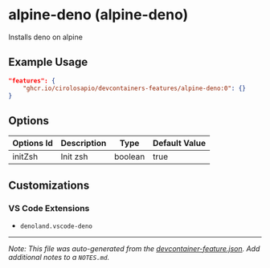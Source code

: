 
# alpine-deno (alpine-deno)

Installs deno on alpine

## Example Usage

```json
"features": {
    "ghcr.io/cirolosapio/devcontainers-features/alpine-deno:0": {}
}
```

## Options

| Options Id | Description | Type | Default Value |
|-----|-----|-----|-----|
| initZsh | Init zsh | boolean | true |

## Customizations

### VS Code Extensions

- `denoland.vscode-deno`



---

_Note: This file was auto-generated from the [devcontainer-feature.json](https://github.com/cirolosapio/devcontainers-features/blob/main/src/alpine-deno/devcontainer-feature.json).  Add additional notes to a `NOTES.md`._
